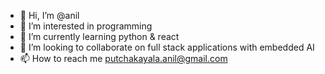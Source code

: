 - 👋 Hi, I’m @anil
- 👀 I’m interested in programming
- 🌱 I’m currently learning python & react
- 💞️ I’m looking to collaborate on full stack applications with embedded AI
- 📫 How to reach me putchakayala.anil@gmail.com

<!---
bhavanilp/bhavanilp is a ✨ special ✨ repository because its `README.md` (this file) appears on your GitHub profile.
You can click the Preview link to take a look at your changes.
--->
